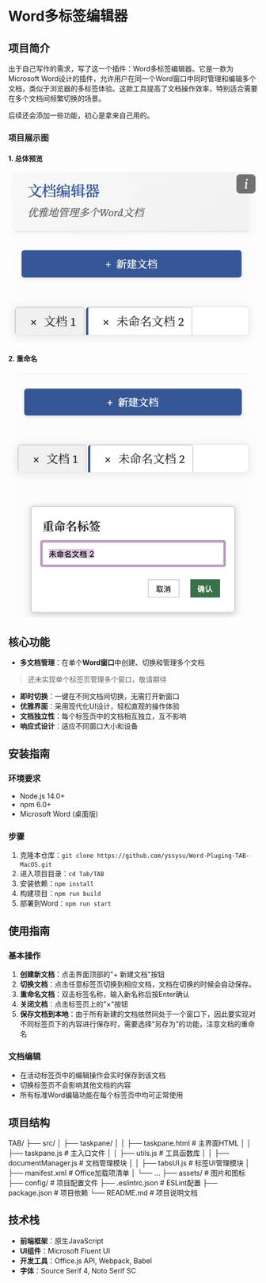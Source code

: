 # Word多标签编辑器

## 项目简介

出于自己写作的需求，写了这一个插件：Word多标签编辑器。它是一款为Microsoft Word设计的插件，允许用户在同一个Word窗口中同时管理和编辑多个文档，类似于浏览器的多标签体验。这款工具提高了文档操作效率，特别适合需要在多个文档间频繁切换的场景。

后续还会添加一些功能，初心是拿来自己用的。

### 项目展示图

#### 1. 总体预览
![alt text](images/image-1.png)

#### 2. 重命名
![alt text](images/image.png)

## 核心功能

- **多文档管理**：在单个**Word窗口**中创建、切换和管理多个文档

> 还未实现单个标签页管理多个窗口，敬请期待

- **即时切换**：一键在不同文档间切换，无需打开新窗口
- **优雅界面**：采用现代化UI设计，轻松直观的操作体验
- **文档独立性**：每个标签页中的文档相互独立，互不影响
- **响应式设计**：适应不同窗口大小和设备

## 安装指南

### 环境要求

- Node.js 14.0+
- npm 6.0+
- Microsoft Word (桌面版)

### 步骤
1. 克隆本仓库：`git clone https://github.com/yssysu/Word-Pluging-TAB-MacOS.git`
2. 进入项目目录：`cd Tab/TAB`
3. 安装依赖：`npm install`
4. 构建项目：`npm run build`
5. 部署到Word：`npm run start`

## 使用指南

### 基本操作

1. **创建新文档**：点击界面顶部的"+ 新建文档"按钮
2. **切换文档**：点击任意标签页切换到相应文档，文档在切换的时候会自动保存。
3. **重命名文档**：双击标签名称，输入新名称后按Enter确认
4. **关闭文档**：点击标签页上的"×"按钮
5. **保存文档到本地**：由于所有新建的文档依然同处于一个窗口下，因此要实现对不同标签页下的内容进行保存时，需要选择“另存为”的功能，注意文档的重命名

### 文档编辑

- 在活动标签页中的编辑操作会实时保存到该文档
- 切换标签页不会影响其他文档的内容
- 所有标准Word编辑功能在每个标签页中均可正常使用


## 项目结构
TAB/
├── src/
│   ├── taskpane/
│   │   ├── taskpane.html     # 主界面HTML
│   │   ├── taskpane.js       # 主入口文件
│   │   ├── utils.js          # 工具函数库
│   │   ├── documentManager.js # 文档管理模块
│   │   ├── tabsUI.js         # 标签UI管理模块
│   ├── manifest.xml          # Office加载项清单
│   └── ...
├── assets/ # 图片和图标
├── config/ # 项目配置文件
├── .eslintrc.json # ESLint配置
├── package.json # 项目依赖
└── README.md # 项目说明文档


## 技术栈

- **前端框架**：原生JavaScript
- **UI组件**：Microsoft Fluent UI
- **开发工具**：Office.js API, Webpack, Babel
- **字体**：Source Serif 4, Noto Serif SC